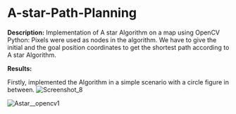 # A-star-Path-Planning

**Description:**
Implementation of A star Algorithm on a map using OpenCV Python:
Pixels were used as nodes in the algorithm. We have to give the initial and the goal position coordinates to get the shortest path according to A star Algorithm.

**Results:**

Firstly, implemented the Algorithm in a simple scenario with a circle figure in between.
![Screenshot_8](https://user-images.githubusercontent.com/75427257/174971566-d970ffbd-8205-4561-a657-128da3938133.png)


![Astar__opencv1](https://user-images.githubusercontent.com/75427257/174970589-319b7df5-c848-4b65-90d5-0991df93614e.png)


